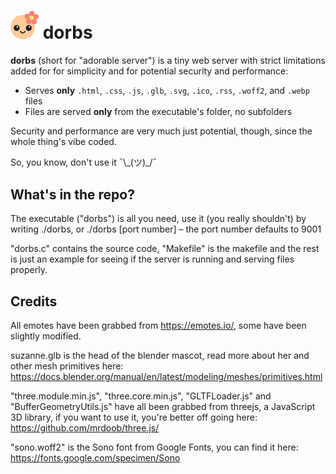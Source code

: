# <img src="icon.webp" alt="dorbs icon" width="45" height="auto"> dorbs

**dorbs** (short for "adorable server") is a tiny web server with strict limitations added for for simplicity and for potential security and performance:

- Serves **only** `.html`, `.css`, `.js`, `.glb`, `.svg`, `.ico`, `.rss`, `.woff2`, and `.webp` files
- Files are served **only** from the executable's folder, no subfolders

Security and performance are very much just potential, though, since the whole thing's vibe coded.

So, you know, don't use it  ¯\\\_(ツ)\_/¯

## What's in the repo?

The executable ("dorbs") is all you need, use it (you really shouldn't) by writing ./dorbs, or ./dorbs [port number] – the port number defaults to 9001

"dorbs.c" contains the source code, "Makefile" is the makefile and the rest is just an example for seeing if the server is running and serving files properly.

## Credits

All emotes have been grabbed from https://emotes.io/, some have been slightly modified.

suzanne.glb is the head of the blender mascot, read more about her and other mesh primitives here: https://docs.blender.org/manual/en/latest/modeling/meshes/primitives.html

"three.module.min.js", "three.core.min.js", "GLTFLoader.js" and "BufferGeometryUtils.js" have all been grabbed from threejs, a JavaScript 3D library, if you want to use it, you're better off going here: https://github.com/mrdoob/three.js/

"sono.woff2" is the Sono font from Google Fonts, you can find it here: https://fonts.google.com/specimen/Sono

